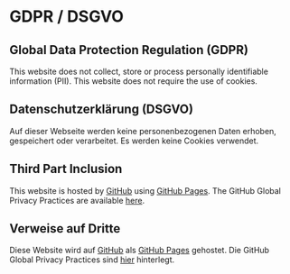 # GDPR / DSGVO

## Global Data Protection Regulation (GDPR)
This website does not collect, store or process personally identifiable 
information (PII). This website does not require the use of cookies.

## Datenschutzerklärung (DSGVO)
Auf dieser Webseite werden keine personenbezogenen Daten erhoben, gespeichert 
oder verarbeitet. Es werden keine Cookies verwendet.

## Third Part Inclusion
This website is hosted by [GitHub](https://www.github.com/) 
using [GitHub Pages](https://help.github.com/articles/what-is-github-pages/).
The GitHub Global Privacy Practices are available 
[here](https://help.github.com/articles/global-privacy-practices/).

## Verweise auf Dritte
Diese Website wird auf [GitHub](https://www.github.com/)
als [GitHub Pages](https://help.github.com/articles/what-is-github-pages/) 
gehostet. Die 
GitHub Global Privacy Practices sind 
[hier](https://help.github.com/articles/global-privacy-practices/) 
hinterlegt.
